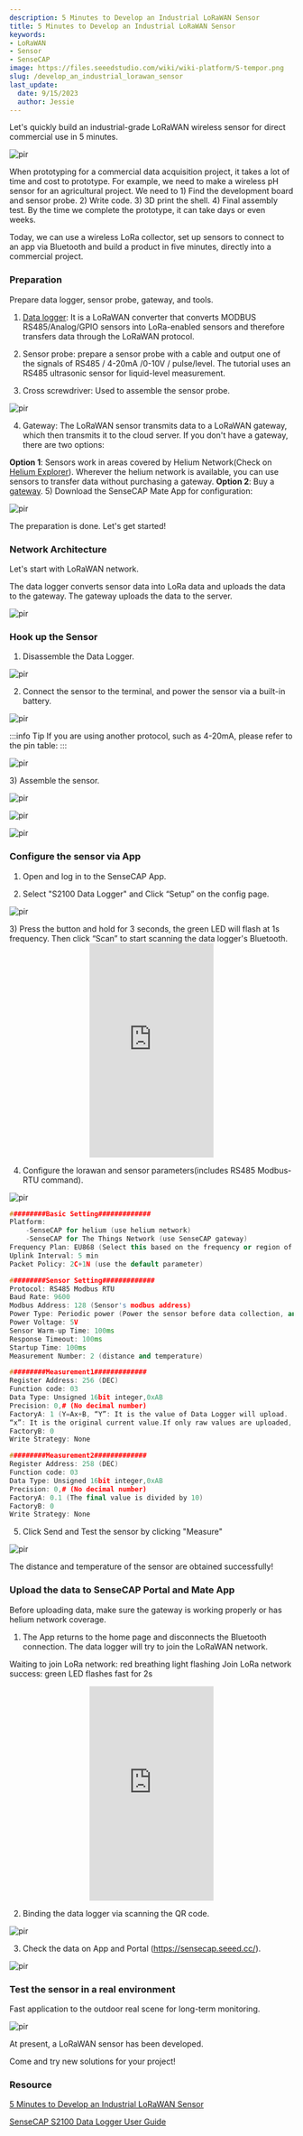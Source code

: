 ```yaml
---
description: 5 Minutes to Develop an Industrial LoRaWAN Sensor
title: 5 Minutes to Develop an Industrial LoRaWAN Sensor
keywords:
- LoRaWAN
- Sensor
- SenseCAP
image: https://files.seeedstudio.com/wiki/wiki-platform/S-tempor.png
slug: /develop_an_industrial_lorawan_sensor
last_update:
  date: 9/15/2023
  author: Jessie
---
```


Let's quickly build an industrial-grade LoRaWAN wireless sensor for direct commercial use in 5 minutes.

<p style={{textAlign: 'center'}}><img src="https://hackster.imgix.net/uploads/attachments/1519816/_CFY3itZc4v.blob?auto=compress%2Cformat&w=900&h=675&fit=min" alt="pir" width={600} height="auto" /></p>

When prototyping for a commercial data acquisition project, it takes a lot of time and cost to prototype. For example, we need to make a wireless pH sensor for an agricultural project. We need to 1) Find the development board and sensor probe. 2) Write code. 3) 3D print the shell. 4) Final assembly test. By the time we complete the prototype, it can take days or even weeks.

Today, we can use a wireless LoRa collector, set up sensors to connect to an app via Bluetooth and build a product in five minutes, directly into a commercial project.

### Preparation

Prepare data logger, sensor probe, gateway, and tools.

1) [Data logger](https://www.seeedstudio.com/SenseCAP-S2100-LoRaWAN-Data-Logger-p-5361.html): It is a LoRaWAN converter that converts MODBUS RS485/Analog/GPIO sensors into LoRa-enabled sensors and therefore transfers data through the LoRaWAN protocol.

2) Sensor probe: prepare a sensor probe with a cable and output one of the signals of RS485 / 4-20mA /0-10V / pulse/level. The tutorial uses an RS485 ultrasonic sensor for liquid-level measurement.

3) Cross screwdriver: Used to assemble the sensor probe.

<p style={{textAlign: 'center'}}><img src="https://hackster.imgix.net/uploads/attachments/1519859/image_iq7PU8q7nt.png?auto=compress%2Cformat&w=740&h=555&fit=max" alt="pir" width={800} height="auto" /></p>

4) Gateway: The LoRaWAN sensor transmits data to a LoRaWAN gateway, which then transmits it to the cloud server. If you don't have a gateway, there are two options:

**Option 1**: Sensors work in areas covered by Helium Network(Check on [Helium Explorer](https://explorer.helium.com/)). Wherever the helium network is available, you can use sensors to transfer data without purchasing a gateway.
**Option 2**: Buy a [gateway](https://www.seeedstudio.com/SenseCAP-Multi-Platform-LoRaWAN-Indoor-Gateway-SX1302-US915-p-5472.html).
5) Download the SenseCAP Mate App for configuration:

<p style={{textAlign: 'center'}}><img src="https://hackster.imgix.net/uploads/attachments/1519867/image_hQX9CstNtP.png?auto=compress%2Cformat&w=740&h=555&fit=max" alt="pir" width={500} height="auto" /></p>

The preparation is done. Let's get started!

### Network Architecture

Let's start with LoRaWAN network.

The data logger converts sensor data into LoRa data and uploads the data to the gateway. The gateway uploads the data to the server.

<p style={{textAlign: 'center'}}><img src="https://hackster.imgix.net/uploads/attachments/1519879/image_SUwd9Yyglx.png?auto=compress%2Cformat&w=740&h=555&fit=max" alt="pir" width={800} height="auto" /></p>

### Hook up the Sensor

1) Disassemble the Data Logger.

<p style={{textAlign: 'center'}}><img src="https://hackster.imgix.net/uploads/attachments/1519881/image_TmNcqHz98z.png?auto=compress%2Cformat&w=740&h=555&fit=max" alt="pir" width={800} height="auto" /></p>

2) Connect the sensor to the terminal, and power the sensor via a built-in battery.

<p style={{textAlign: 'center'}}><img src="https://hackster.imgix.net/uploads/attachments/1519884/image_XZETiBWTBz.png?auto=compress%2Cformat&w=740&h=555&fit=max" alt="pir" width={800} height="auto" /></p>

:::info Tip
If you are using another protocol, such as 4-20mA, please refer to the pin table:
:::

<p style={{textAlign: 'center'}}><img src="https://hackster.imgix.net/uploads/attachments/1519889/image_RHiaxQkid9.png?auto=compress%2Cformat&w=740&h=555&fit=max" alt="pir" width={800} height="auto" /></p>
3) Assemble the sensor.

<p style={{textAlign: 'center'}}><img src="https://hackster.imgix.net/uploads/attachments/1519904/image_6qTGLlXoOZ.png?auto=compress%2Cformat&w=740&h=555&fit=max" alt="pir" width={800} height="auto" /></p>

<p style={{textAlign: 'center'}}><img src="https://hackster.imgix.net/uploads/attachments/1519908/image_LDPEOEC9ik.png?auto=compress%2Cformat&w=740&h=555&fit=max" alt="pir" width={800} height="auto" /></p>

<p style={{textAlign: 'center'}}><img src="https://hackster.imgix.net/uploads/attachments/1519912/image_jStYF3uKW6.png?auto=compress%2Cformat&w=740&h=555&fit=max" alt="pir" width={800} height="auto" /></p>

### Configure the sensor via App

1) Open and log in to the SenseCAP App.

2) Select "S2100 Data Logger" and Click “Setup” on the config page.

<p style={{textAlign: 'center'}}><img src="https://hackster.imgix.net/uploads/attachments/1519915/image_au0YfmfVoo.png?auto=compress%2Cformat&w=740&h=555&fit=max" alt="pir" width={800} height="auto" /></p>
3) Press the button and hold for 3 seconds, the green LED will flash at 1s frequency. Then click “Scan” to start scanning the data logger's Bluetooth.

<center>
<iframe width="220" height="380" src="https://hackster.imgix.net/uploads/attachments/1520082/video_ZKG2GDw54j.gif?auto=compress&gifq=35&w=740&h=555&fit=max&fm=mp4" title="YouTube video player" frameborder="0" allow="accelerometer; autoplay; clipboard-write; encrypted-media; gyroscope; picture-in-picture; web-share" allowfullscreen></iframe>
</center>

4) Configure the lorawan and sensor parameters(includes RS485 Modbus-RTU command).

<p style={{textAlign: 'center'}}><img src="https://hackster.imgix.net/uploads/attachments/1520084/image_tAKr7NohSn.png?auto=compress%2Cformat&w=740&h=555&fit=max" alt="pir" width={800} height="auto" /></p>

```cpp
#########Basic Setting#############
Platform: 
    -SenseCAP for helium (use helium network)
    -SenseCAP for The Things Network (use SenseCAP gateway)
Frequency Plan: EU868 (Select this based on the frequency or region of the gateway)
Uplink Interval: 5 min
Packet Policy: 2C+1N (use the default parameter)

#########Sensor Setting#############
Protocol: RS485 Modbus RTU
Baud Rate: 9600
Modbus Address: 128 (Sensor's modbus address)
Power Type: Periodic power (Power the sensor before data collection, and power off the sensor after data collection)
Power Voltage: 5V
Sensor Warm-up Time: 100ms
Response Timeout: 100ms
Startup Time: 100ms
Measurement Number: 2 (distance and temperature)

#########Measurement1#############
Register Address: 256 (DEC)
Function code: 03
Data Type: Unsigned 16bit integer,0xAB
Precision: 0,# (No decimal number)
FactoryA: 1 (Y=Ax+B, “Y”: It is the value of Data Logger will upload.
“x”: It is the original current value.If only raw values are uploaded, set A=1 and B=0.)
FactoryB: 0
Write Strategy: None

#########Measurement2#############
Register Address: 258 (DEC)
Function code: 03
Data Type: Unsigned 16bit integer,0xAB
Precision: 0,# (No decimal number)
FactoryA: 0.1 (The final value is divided by 10)
FactoryB: 0
Write Strategy: None
```

5) Click Send and Test the sensor by clicking "Measure"

<p style={{textAlign: 'center'}}><img src="https://hackster.imgix.net/uploads/attachments/1520088/image_iAmOflFRIQ.png?auto=compress%2Cformat&w=740&h=555&fit=max" alt="pir" width={800} height="auto" /></p>

The distance and temperature of the sensor are obtained successfully!

### Upload the data to SenseCAP Portal and Mate App

Before uploading data, make sure the gateway is working properly or has helium network coverage.

1) The App returns to the home page and disconnects the Bluetooth connection. The data logger will try to join the LoRaWAN network.

Waiting to join LoRa network: red breathing light flashing
Join LoRa network success: green LED flashes fast for 2s

<center>
<iframe width="220" height="380" src="https://hackster.imgix.net/uploads/attachments/1520108/video(1)_yWY0orezqU.gif?auto=compress&gifq=35&w=740&h=555&fit=max&fm=mp4" title="YouTube video player" frameborder="0" allow="accelerometer; autoplay; clipboard-write; encrypted-media; gyroscope; picture-in-picture; web-share" allowfullscreen></iframe>
</center>

2) Binding the data logger via scanning the QR code.

<p style={{textAlign: 'center'}}><img src="https://hackster.imgix.net/uploads/attachments/1520115/image_9JdYx3MCrg.png?auto=compress%2Cformat&w=740&h=555&fit=max" alt="pir" width={800} height="auto" /></p>

3) Check the data on App and Portal (https://sensecap.seeed.cc/).

<p style={{textAlign: 'center'}}><img src="https://hackster.imgix.net/uploads/attachments/1520128/image_K6j6TDHXX4.png?auto=compress%2Cformat&w=740&h=555&fit=max" alt="pir" width={800} height="auto" /></p>

### Test the sensor in a real environment

Fast application to the outdoor real scene for long-term monitoring.

<p style={{textAlign: 'center'}}><img src="https://hackster.imgix.net/uploads/attachments/1520150/image_MoA2h9E8lq.png?auto=compress%2Cformat&w=740&h=555&fit=max" alt="pir" width={800} height="auto" /></p>

At present, a LoRaWAN sensor has been developed.

Come and try new solutions for your project!

### Resource

[5 Minutes to Develop an Industrial LoRaWAN Sensor](https://www.hackster.io/jenkinlu001/5-minutes-to-develop-an-industrial-lorawan-sensor-6631dc)

[SenseCAP S2100 Data Logger User Guide](https://files.seeedstudio.com/products/SenseCAP/S2100/SenseCAP%20S2100%20LoRaWAN%20Data%20Logger%20User%20Guide.pdf)
